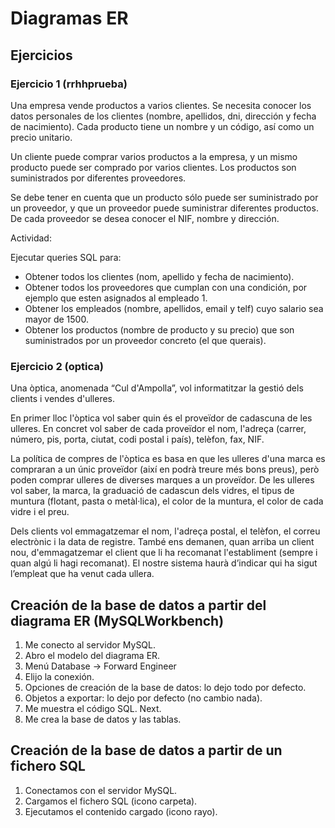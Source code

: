# Diagramas ER

## Ejercicios

### Ejercicio 1 (rrhhprueba)

Una empresa vende productos a varios clientes. Se necesita conocer los datos personales de los clientes (nombre, apellidos, dni, dirección y fecha de nacimiento). Cada producto tiene un nombre y un código, así como un precio unitario. 

Un cliente puede comprar varios productos a la empresa, y un mismo producto puede ser comprado por varios clientes.
Los productos son suministrados por diferentes proveedores. 

Se debe tener en cuenta que un producto sólo puede ser suministrado por un proveedor, y que un proveedor puede suministrar diferentes productos. De cada proveedor se desea conocer el NIF, nombre y dirección.


Actividad: 

Ejecutar queries SQL para:

- Obtener todos los clientes (nom, apellido y fecha de nacimiento).
- Obtener todos los proveedores que cumplan con una condición, por ejemplo que esten asignados al empleado 1.
- Obtener los empleados (nombre, apellidos, email y telf) cuyo salario sea mayor de 1500.
- Obtener los productos (nombre de producto y su precio) que son suministrados por un proveedor concreto (el que querais).

### Ejercicio 2 (optica)

Una òptica, anomenada “Cul d'Ampolla”, vol informatitzar la gestió dels clients i vendes d'ulleres.

En primer lloc l'òptica vol saber quin és el proveïdor de cadascuna de les ulleres. En concret vol saber de cada proveïdor el nom, l'adreça (carrer, número, pis, porta, ciutat, codi postal i país), telèfon, fax, NIF.

La política de compres de l'òptica es basa en que les ulleres d'una marca es compraran a un únic proveïdor (així en podrà treure més bons preus), però poden comprar ulleres de diverses marques a un proveïdor. De les ulleres vol saber, la marca, la graduació de cadascun dels vidres, el tipus de muntura (flotant, pasta o metàl·lica), el color de la muntura, el color de cada vidre i el preu.

Dels clients vol emmagatzemar el nom, l'adreça postal, el telèfon, el correu electrònic i la data de registre. També ens demanen, quan arriba un client nou, d'emmagatzemar el client que li ha recomanat l'establiment (sempre i quan algú li hagi recomanat). El nostre sistema haurà d’indicar qui ha sigut l’empleat que ha venut cada ullera.

## Creación de la base de datos a partir del diagrama ER (MySQLWorkbench)

1. Me conecto al servidor MySQL.
2. Abro el modelo del diagrama ER.
3. Menú Database -> Forward Engineer
4. Elijo la conexión.
5. Opciones de creación de la base de datos: lo dejo todo por defecto.
6. Objetos a exportar: lo dejo por defecto (no cambio nada).
7. Me muestra el código SQL. Next.
8. Me crea la base de datos y las tablas.

## Creación de la base de datos a partir de un fichero SQL

1. Conectamos con el servidor MySQL.
2. Cargamos el fichero SQL (icono carpeta).
3. Ejecutamos el contenido cargado (icono rayo).

